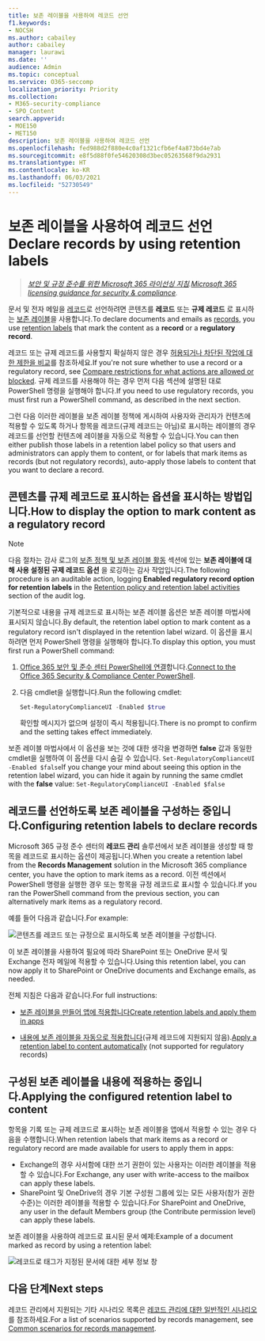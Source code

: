```yaml
---
title: 보존 레이블을 사용하여 레코드 선언
f1.keywords:
- NOCSH
ms.author: cabailey
author: cabailey
manager: laurawi
ms.date: ''
audience: Admin
ms.topic: conceptual
ms.service: O365-seccomp
localization_priority: Priority
ms.collection:
- M365-security-compliance
- SPO_Content
search.appverid:
- MOE150
- MET150
description: 보존 레이블을 사용하여 레코드 선언
ms.openlocfilehash: fed988d2f880e4c0af1321cfb6ef4a873bd4e7ab
ms.sourcegitcommit: e8f5d88f0fe54620308d3bec05263568f9da2931
ms.translationtype: HT
ms.contentlocale: ko-KR
ms.lasthandoff: 06/03/2021
ms.locfileid: "52730549"
---
```

# <a name="declare-records-by-using-retention-labels"></a><span data-ttu-id="0dc6b-103">보존 레이블을 사용하여 레코드 선언</span><span class="sxs-lookup"><span data-stu-id="0dc6b-103">Declare records by using retention labels</span></span>

><span data-ttu-id="0dc6b-104">*[보안 및 규정 준수를 위한 Microsoft 365 라이선싱 지침](/office365/servicedescriptions/microsoft-365-service-descriptions/microsoft-365-tenantlevel-services-licensing-guidance/microsoft-365-security-compliance-licensing-guidance).*</span><span class="sxs-lookup"><span data-stu-id="0dc6b-104">*[Microsoft 365 licensing guidance for security & compliance](/office365/servicedescriptions/microsoft-365-service-descriptions/microsoft-365-tenantlevel-services-licensing-guidance/microsoft-365-security-compliance-licensing-guidance).*</span></span>

<span data-ttu-id="0dc6b-105">문서 및 전자 메일을 [레코드](records-management.md#records)로 선언하려면 콘텐츠를 **레코드** 또는 **규제 레코드** 로 표시하는 [보존 레이블](retention.md#retention-labels)을 사용합니다.</span><span class="sxs-lookup"><span data-stu-id="0dc6b-105">To declare documents and emails as [records](records-management.md#records), you use [retention labels](retention.md#retention-labels) that mark the content as a **record** or a **regulatory record**.</span></span>

<span data-ttu-id="0dc6b-106">레코드 또는 규제 레코드를 사용할지 확실하지 않은 경우 [허용되거나 차단된 작업에 대한 제한을 비교](records-management.md#compare-restrictions-for-what-actions-are-allowed-or-blocked)를 참조하세요.</span><span class="sxs-lookup"><span data-stu-id="0dc6b-106">If you're not sure whether to use a record or a regulatory record, see [Compare restrictions for what actions are allowed or blocked](records-management.md#compare-restrictions-for-what-actions-are-allowed-or-blocked).</span></span> <span data-ttu-id="0dc6b-107">규제 레코드를 사용해야 하는 경우 먼저 다음 섹션에 설명된 대로 PowerShell 명령을 실행해야 합니다.</span><span class="sxs-lookup"><span data-stu-id="0dc6b-107">If you need to use regulatory records, you must first run a PowerShell command, as described in the next section.</span></span>

<span data-ttu-id="0dc6b-108">그런 다음 이러한 레이블을 보존 레이블 정책에 게시하여 사용자와 관리자가 컨텐츠에 적용할 수 있도록 하거나 항목을 레코드(규제 레코드는 아님)로 표시하는 레이블의 경우 레코드를 선언할 컨텐츠에 레이블을 자동으로 적용할 수 있습니다.</span><span class="sxs-lookup"><span data-stu-id="0dc6b-108">You can then either publish those labels in a retention label policy so that users and administrators can apply them to content, or for labels that mark items as records (but not regulatory records), auto-apply those labels to content that you want to declare a record.</span></span>

## <a name="how-to-display-the-option-to-mark-content-as-a-regulatory-record"></a><span data-ttu-id="0dc6b-109">콘텐츠를 규제 레코드로 표시하는 옵션을 표시하는 방법입니다.</span><span class="sxs-lookup"><span data-stu-id="0dc6b-109">How to display the option to mark content as a regulatory record</span></span>

>[!NOTE] 
> <span data-ttu-id="0dc6b-110">다음 절차는 감사 로그의 [보존 정책 및 보존 레이블 활동](search-the-audit-log-in-security-and-compliance.md#retention-policy-and-retention-label-activities) 섹션에 있는 **보존 레이블에 대해 사용 설정된 규제 레코드 옵션** 을 로깅하는 감사 작업입니다.</span><span class="sxs-lookup"><span data-stu-id="0dc6b-110">The following procedure is an auditable action, logging **Enabled regulatory record option for retention labels** in the [Retention policy and retention label activities](search-the-audit-log-in-security-and-compliance.md#retention-policy-and-retention-label-activities) section of the audit log.</span></span>

<span data-ttu-id="0dc6b-111">기본적으로 내용을 규제 레코드로 표시하는 보존 레이블 옵션은 보존 레이블 마법사에 표시되지 않습니다.</span><span class="sxs-lookup"><span data-stu-id="0dc6b-111">By default, the retention label option to mark content as a regulatory record isn't displayed in the retention label wizard.</span></span> <span data-ttu-id="0dc6b-112">이 옵션을 표시하려면 먼저 PowerShell 명령을 실행해야 합니다.</span><span class="sxs-lookup"><span data-stu-id="0dc6b-112">To display this option, you must first run a PowerShell command:</span></span>

1. <span data-ttu-id="0dc6b-113">[Office 365 보안 및 준수 센터 PowerShell에 연결](/powershell/exchange/office-365-scc/connect-to-scc-powershell/connect-to-scc-powershell)합니다.</span><span class="sxs-lookup"><span data-stu-id="0dc6b-113">[Connect to the Office 365 Security & Compliance Center PowerShell](/powershell/exchange/office-365-scc/connect-to-scc-powershell/connect-to-scc-powershell).</span></span>

2. <span data-ttu-id="0dc6b-114">다음 cmdlet을 실행합니다.</span><span class="sxs-lookup"><span data-stu-id="0dc6b-114">Run the following cmdlet:</span></span>
    
    ```powershell
    Set-RegulatoryComplianceUI -Enabled $true
    ````
    <span data-ttu-id="0dc6b-115">확인할 메시지가 없으며 설정이 즉시 적용됩니다.</span><span class="sxs-lookup"><span data-stu-id="0dc6b-115">There is no prompt to confirm and the setting takes effect immediately.</span></span>

<span data-ttu-id="0dc6b-116">보존 레이블 마법사에서 이 옵션을 보는 것에 대한 생각을 변경하면 **false** 값과 동일한 cmdlet을 실행하여 이 옵션을 다시 숨길 수 있습니다. `Set-RegulatoryComplianceUI -Enabled $false`</span><span class="sxs-lookup"><span data-stu-id="0dc6b-116">If you change your mind about seeing this option in the retention label wizard, you can hide it again by running the same cmdlet with the **false** value: `Set-RegulatoryComplianceUI -Enabled $false`</span></span> 

## <a name="configuring-retention-labels-to-declare-records"></a><span data-ttu-id="0dc6b-117">레코드를 선언하도록 보존 레이블을 구성하는 중입니다.</span><span class="sxs-lookup"><span data-stu-id="0dc6b-117">Configuring retention labels to declare records</span></span>

<span data-ttu-id="0dc6b-118">Microsoft 365 규정 준수 센터의 **레코드 관리** 솔루션에서 보존 레이블을 생성할 때 항목을 레코드로 표시하는 옵션이 제공됩니다.</span><span class="sxs-lookup"><span data-stu-id="0dc6b-118">When you create a retention label from the **Records Management** solution in the Microsoft 365 compliance center, you have the option to mark items as a record.</span></span> <span data-ttu-id="0dc6b-119">이전 섹션에서 PowerShell 명령을 실행한 경우 또는 항목을 규정 레코드로 표시할 수 있습니다.</span><span class="sxs-lookup"><span data-stu-id="0dc6b-119">If you ran the PowerShell command from the previous section, you can alternatively mark items as a regulatory record.</span></span>

<span data-ttu-id="0dc6b-120">예를 들어 다음과 같습니다.</span><span class="sxs-lookup"><span data-stu-id="0dc6b-120">For example:</span></span>

![콘텐츠를 레코드 또는 규정으로 표시하도록 보존 레이블을 구성합니다.](../media/recordversioning6.png)

<span data-ttu-id="0dc6b-122">이 보존 레이블을 사용하여 필요에 따라 SharePoint 또는 OneDrive 문서 및 Exchange 전자 메일에 적용할 수 있습니다.</span><span class="sxs-lookup"><span data-stu-id="0dc6b-122">Using this retention label, you can now apply it to SharePoint or OneDrive documents and Exchange emails, as needed.</span></span> 

<span data-ttu-id="0dc6b-123">전체 지침은 다음과 같습니다.</span><span class="sxs-lookup"><span data-stu-id="0dc6b-123">For full instructions:</span></span>

- [<span data-ttu-id="0dc6b-124">보존 레이블을 만들어 앱에 적용합니다</span><span class="sxs-lookup"><span data-stu-id="0dc6b-124">Create retention labels and apply them in apps</span></span>](create-apply-retention-labels.md)

- <span data-ttu-id="0dc6b-125">[내용에 보존 레이블을 자동으로 적용합니다](apply-retention-labels-automatically.md)(규제 레코드에 지원되지 않음).</span><span class="sxs-lookup"><span data-stu-id="0dc6b-125">[Apply a retention label to content automatically](apply-retention-labels-automatically.md) (not supported for regulatory records)</span></span>


## <a name="applying-the-configured-retention-label-to-content"></a><span data-ttu-id="0dc6b-126">구성된 보존 레이블을 내용에 적용하는 중입니다.</span><span class="sxs-lookup"><span data-stu-id="0dc6b-126">Applying the configured retention label to content</span></span>

<span data-ttu-id="0dc6b-127">항목을 기록 또는 규제 레코드로 표시하는 보존 레이블을 앱에서 적용할 수 있는 경우 다음을 수행합니다.</span><span class="sxs-lookup"><span data-stu-id="0dc6b-127">When retention labels that mark items as a record or regulatory record are made available for users to apply them in apps:</span></span>

- <span data-ttu-id="0dc6b-128">Exchange의 경우 사서함에 대한 쓰기 권한이 있는 사용자는 이러한 레이블을 적용할 수 있습니다.</span><span class="sxs-lookup"><span data-stu-id="0dc6b-128">For Exchange, any user with write-access to the mailbox can apply these labels.</span></span> 
- <span data-ttu-id="0dc6b-129">SharePoint 및 OneDrive의 경우 기본 구성원 그룹에 있는 모든 사용자(참가 권한 수준)는 이러한 레이블을 적용할 수 있습니다.</span><span class="sxs-lookup"><span data-stu-id="0dc6b-129">For SharePoint and OneDrive, any user in the default Members group (the Contribute permission level) can apply these labels.</span></span>

<span data-ttu-id="0dc6b-130">보존 레이블을 사용하여 레코드로 표시된 문서 예제:</span><span class="sxs-lookup"><span data-stu-id="0dc6b-130">Example of a document marked as record by using a retention label:</span></span>

![레코드로 태그가 지정된 문서에 대한 세부 정보 창](../media/recordversioning7.png)

## <a name="next-steps"></a><span data-ttu-id="0dc6b-132">다음 단계</span><span class="sxs-lookup"><span data-stu-id="0dc6b-132">Next steps</span></span>

<span data-ttu-id="0dc6b-133">레코드 관리에서 지원되는 기타 시나리오 목록은 [레코드 관리에 대한 일반적인 시나리오](get-started-with-records-management.md#common-scenarios-for-records-management)를 참조하세요.</span><span class="sxs-lookup"><span data-stu-id="0dc6b-133">For a list of scenarios supported by records management, see [Common scenarios for records management](get-started-with-records-management.md#common-scenarios-for-records-management).</span></span>
